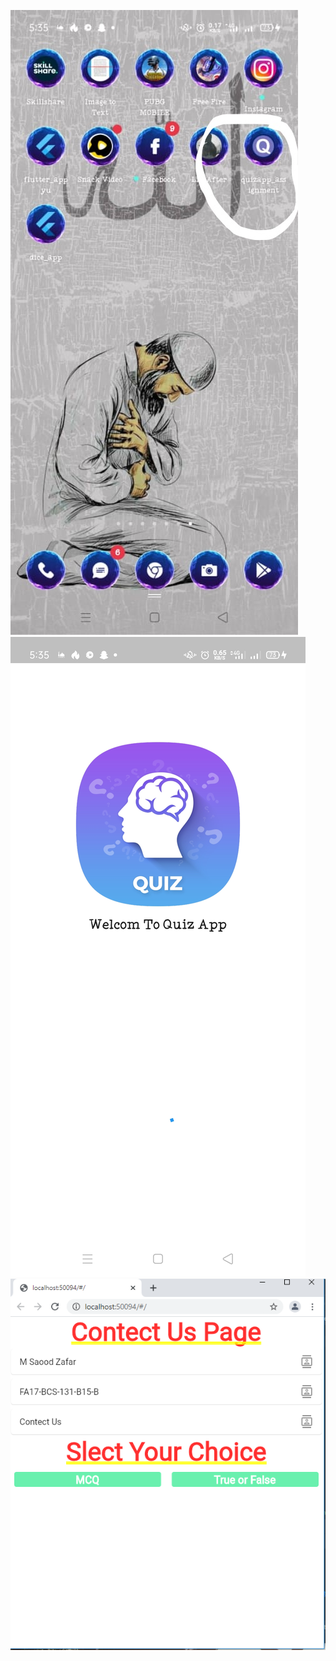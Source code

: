 ![Icon Change](https://github.com/SaoodZafar/BSCS_B15_B_131/blob/main/quizapp_assignment/InkedWhatsApp%20Image%202021-04-20%20at%205.36.22%20PM_LI.jpg)
![Splash Screen](https://github.com/SaoodZafar/BSCS_B15_B_131/blob/main/quizapp_assignment/WhatsApp%20Image%202021-04-20%20at%205.36.22%20PM.jpeg)
![Contect Us](https://github.com/SaoodZafar/BSCS_B15_B_131/blob/main/quizapp_assignment/1.PNG)
